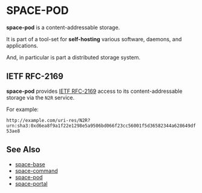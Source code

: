 # SPACE-POD

**space-pod** is a content-addressable storage.

It is part of a tool-set for **self-hosting** various software, daemons, and applications.

And, in particular is part a distributed storage system.

## IETF RFC-2169

**space-pod** provides [IETF RFC-2169](https://datatracker.ietf.org/doc/html/rfc2169) access to its content-addressable storage via the `N2R` service.

For example:

`http://example.com/uri-res/N2R?urn:sha3:0xd6ea8f9a1f22e1298e5a9506bd066f23cc56001f5d36582344a628649df53ae8`

## See Also

* [space-base](https://github.com/reiver/space-base)
* [space-command](https://github.com/reiver/space-command)
* [space-pod](https://github.com/reiver/space-pod)
* [space-portal](https://github.com/reiver/space-portal)
